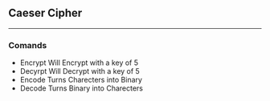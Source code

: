 ## Caeser Cipher
---

### Comands
* Encrypt
	Will Encrypt with a key of 5
* Decyrpt
	Will Decrypt with a key of 5
* Encode
	Turns Charecters into Binary
* Decode
	Turns Binary into Charecters
